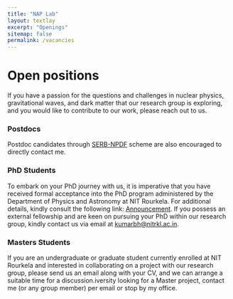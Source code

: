 ```yaml
---
title: "NAP Lab"
layout: textlay
excerpt: "Openings"
sitemap: false
permalink: /vacancies
---
```


# Open positions

If you have a passion for the questions and challenges in nuclear physics, gravitational waves, and dark matter that our research group is exploring, and you would like to contribute to our work, please reach out to us.

### Postdocs
Postdoc candidates through [SERB-NPDF](https://serbonline.in/SERB/npdf) scheme are also encouraged to directly contact me.

### PhD Students
To embark on your PhD journey with us, it is imperative that you have received formal acceptance into the PhD program administered by the Department of Physics and Astronomy at NIT Rourkela. For additional details, kindly consult the following link: [Announcement](https://website.nitrkl.ac.in/Home/Announcement/). If you possess an external fellowship and are keen on pursuing your PhD within our research group, kindly contact us via email at kumarbh@nitrkl.ac.in.


### Masters Students
If you are an undergraduate or graduate student currently enrolled at NIT Rourkela and interested in collaborating on a project with our research group, please send us an email along with your CV, and we can arrange a suitable time for a discussion.iversity looking for a Master project, contact me (or any group member) per email or stop by my office.


